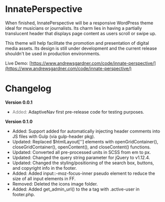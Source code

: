 # InnatePerspective

When finished, InnatePerspective will be a responsive WordPress theme ideal for musicians or journalists. Its charm lies in having a partially translucent header that displays page content as users scroll or swipe up.

This theme will help facilitate the promotion and presentation of digital media assets. Its design is still under development and the current release shouldn't be used in production environments.

Live Demo: [https://www.andrewsgardner.com/code/innate-perspective/](https://www.andrewsgardner.com/code/innate-perspective/)

# Changelog

**Version 0.0.1**
- <span style="color:#777;">Added:</span>   AdaptiveNav first pre-release code for testing purposes.

**Version 0.1.0**
- Added:   Support added for automatically injecting header comments into JS files with Gulp (via gulp-header pkg).
- Updated: Replaced $htmlLayout[''] elements with openGridContainer(), closeGridContainer(), openContent(), and closeContent() functions.
- Updated: Converted all pre-processed units in SCSS from em to px.
- Updated: Changed the query string parameter for jQuery to v1.12.4.
- Updated: Changed the styling/positioning of the search box, buttons, and copyright info in the footer.
- Added:   Added input::-moz-focus-inner pseudo element to reduce the size of all input elements in FF.
- Removed: Deleted the icons image folder.
- Added:   Added get_admin_url() to the a tag with .active-user in footer.php.
